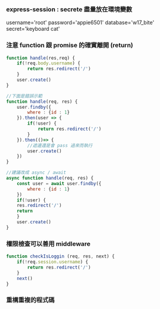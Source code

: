 ### express-session : secrete 盡量放在環境變數
username='root'
password='appie6501'
database='w17_bite'
secret='keyboard cat'

### 注意 function 跟 promise 的確實離開 (return)
```js
function handle(res,req) {
	if(!req.body.username) {
		return res.redirect('/')
	}
	user.create()
}
```
```js
//下面是錯誤示範
function handle(req, res) {
	user.findby({
		where : {id : 1}
	}).then(user => {
		if(!user) {
			return res.redirect('/')
		}
	}).then(()=> {
		//遮邊還是會 pass 過來而執行
		user.create() 
	})
}
```
```js
//建議改成 async / await
async function handle(req, res) {
	const user = await user.findby({
		where : {id : 1}
	})
	if(!user) {
	res.redirect('/')
	return
	}
	user.create()
}
```

### 權限檢查可以善用 middleware
```js
function checkIsLoggin (req, res, next) {
	if(!req.session.username) {
		return res.redirect('/')
	}
	next()
}

```

### 重構重複的程式碼